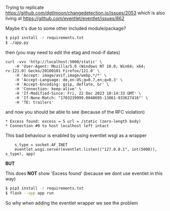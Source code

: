 Trying to replicate https://github.com/dgtlmoon/changedetection.io/issues/2053 which is also living at https://github.com/eventlet/eventlet/issues/862

Maybe it's due to some other included module/package?

```bash
$ pip3 install -r requirements.txt
$ ./app.py
```


then (you may need to edit the etag and mod-if dates)

```
curl -vvv 'http://localhost:5000/static' \
    -H 'User-Agent: Mozilla/5.0 (Windows NT 10.0; Win64; x64; rv:121.0) Gecko/20100101 Firefox/121.0' \
    -H 'Accept: image/avif,image/webp,*/*' \
    -H 'Accept-Language: de,en-US;q=0.7,en;q=0.3' \
    -H 'Accept-Encoding: gzip, deflate, br' \
    -H 'Connection: keep-alive' \
    -H 'If-Modified-Since: Fri, 22 Dec 2023 10:14:33 GMT' \
    -H 'If-None-Match: "1703239999.0048695-13861-933627416"' \
    -H 'TE: trailers'
```

and now you should be able to see (because of the RFC violation)

```
* Excess found: excess = 5 url = /static (zero-length body)
* Connection #0 to host localhost left intact
```

This bad behaviour is enabled by using eventlet wsgi as a wrapper

```
    s_type = socket.AF_INET
    eventlet.wsgi.server(eventlet.listen(("127.0.0.1", int(5000)), s_type), app)
````

**BUT**

This does **NOT** show 'Excess found' (because we dont use eventlet in this way)

```bash
$ pip3 install -r requirements.txt
$ flask --app app run
```

So why when adding the eventlet wrapper we see the problem
